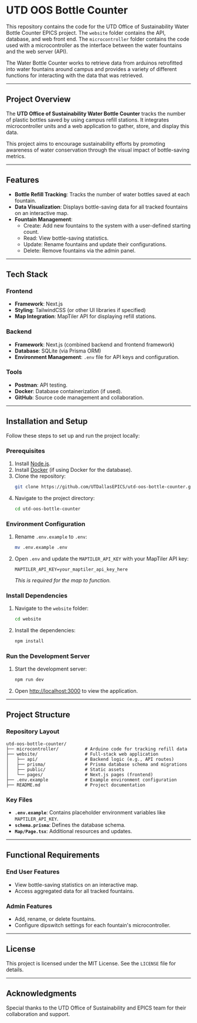 # UTD OOS Bottle Counter

This repository contains the code for the UTD Office of Sustainability Water Bottle Counter EPICS project. The `website` folder contains the API, database, and web front end. The `microcontroller` folder contains the code used with a microcontroller as the interface between the water fountains and the web server (API).

The Water Bottle Counter works to retrieve data from arduinos retrofitted into water fountains around campus and provides a variety of different functions for interacting with the data that was retrieved.

---

## Project Overview

The **UTD Office of Sustainability Water Bottle Counter** tracks the number of plastic bottles saved by using campus refill stations. It integrates microcontroller units and a web application to gather, store, and display this data. 

This project aims to encourage sustainability efforts by promoting awareness of water conservation through the visual impact of bottle-saving metrics.

---

## Features

- **Bottle Refill Tracking**: Tracks the number of water bottles saved at each fountain.
- **Data Visualization**: Displays bottle-saving data for all tracked fountains on an interactive map.
- **Fountain Management**:
  - Create: Add new fountains to the system with a user-defined starting count.
  - Read: View bottle-saving statistics.
  - Update: Rename fountains and update their configurations.
  - Delete: Remove fountains via the admin panel.

---

## Tech Stack

### Frontend
- **Framework**: Next.js
- **Styling**: TailwindCSS (or other UI libraries if specified)
- **Map Integration**: MapTiler API for displaying refill stations.

### Backend
- **Framework**: Next.js (combined backend and frontend framework)
- **Database**: SQLite (via Prisma ORM)
- **Environment Management**: `.env` file for API keys and configuration.

### Tools
- **Postman**: API testing.
- **Docker**: Database containerization (if used).
- **GitHub**: Source code management and collaboration.

---

## Installation and Setup

Follow these steps to set up and run the project locally:

### Prerequisites
1. Install [Node.js](https://nodejs.org).
2. Install [Docker](https://www.docker.com/) (if using Docker for the database).
3. Clone the repository:
   ```bash
   git clone https://github.com/UTDallasEPICS/utd-oos-bottle-counter.git
   ```
4. Navigate to the project directory:
   ```bash
   cd utd-oos-bottle-counter
   ```

### Environment Configuration
1. Rename `.env.example` to `.env`:
   ```bash
   mv .env.example .env
   ```
2. Open `.env` and update the `MAPTILER_API_KEY` with your MapTiler API key:
   ```
   MAPTILER_API_KEY=your_maptiler_api_key_here
   ```
   *This is required for the map to function.*

### Install Dependencies
1. Navigate to the `website` folder:
   ```bash
   cd website
   ```
2. Install the dependencies:
   ```bash
   npm install
   ```

### Run the Development Server
1. Start the development server:
   ```bash
   npm run dev
   ```
2. Open [http://localhost:3000](http://localhost:3000) to view the application.

---

## Project Structure

### Repository Layout
```
utd-oos-bottle-counter/
├── microcontroller/          # Arduino code for tracking refill data
├── website/                  # Full-stack web application
│   ├── api/                  # Backend logic (e.g., API routes)
│   ├── prisma/               # Prisma database schema and migrations
│   ├── public/               # Static assets
│   └── pages/                # Next.js pages (frontend)
├── .env.example              # Example environment configuration
├── README.md                 # Project documentation
```

### Key Files
- **`.env.example`**: Contains placeholder environment variables like `MAPTILER_API_KEY`.
- **`schema.prisma`**: Defines the database schema.
- **`Map/Page.tsx`**: Additional resources and updates.

---

## Functional Requirements

### End User Features
- View bottle-saving statistics on an interactive map.
- Access aggregated data for all tracked fountains.

### Admin Features
- Add, rename, or delete fountains.
- Configure dipswitch settings for each fountain's microcontroller.

---

## License

This project is licensed under the MIT License. See the `LICENSE` file for details.

---

## Acknowledgments

Special thanks to the UTD Office of Sustainability and EPICS team for their collaboration and support.
